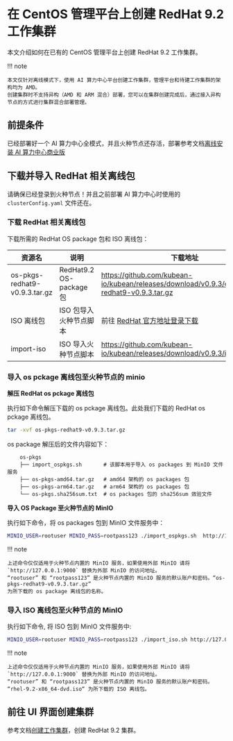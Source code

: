 # 在 CentOS 管理平台上创建 RedHat 9.2 工作集群

本文介绍如何在已有的 CentOS 管理平台上创建 RedHat 9.2 工作集群。

!!! note

    本文仅针对离线模式下，使用 AI 算力中心平台创建工作集群，管理平台和待建工作集群的架构均为 AMD。
    创建集群时不支持异构（AMD 和 ARM 混合）部署，您可以在集群创建完成后，通过接入异构节点的方式进行集群混合部署管理。

## 前提条件

已经部署好一个 AI 算力中心全模式，并且火种节点还存活，部署参考文档[离线安装 AI 算力中心商业版](../../install/commercial/start-install.md)

## 下载并导入 RedHat 相关离线包

请确保已经登录到火种节点！并且之前部署 AI 算力中心时使用的 `clusterConfig.yaml` 文件还在。

### 下载 RedHat 相关离线包

下载所需的 RedHat OS package 包和 ISO 离线包：

| 资源名 | 说明 | 下载地址 |
| ----- | --- | ------- |
| os-pkgs-redhat9-v0.9.3.tar.gz | RedHat9.2 OS-package 包 | https://github.com/kubean-io/kubean/releases/download/v0.9.3/os-pkgs-redhat9-v0.9.3.tar.gz |
| ISO 离线包 | ISO 包导入火种节点脚本 | 前往 [RedHat 官方地址登录下载](https://access.redhat.com/zh_CN/downloads) |
| import-iso | ISO 导入火种节点脚本 | https://github.com/kubean-io/kubean/releases/download/v0.9.3/import_iso.sh |

### 导入 os pckage 离线包至火种节点的 minio

**解压 RedHat os pckage 离线包**

执行如下命令解压下载的 os pckage 离线包。此处我们下载的 RedHat os pckage 离线包。

```bash
tar -xvf os-pkgs-redhat9-v0.9.3.tar.gz 
```

os package 解压后的文件内容如下：

```text
    os-pkgs
    ├── import_ospkgs.sh       # 该脚本用于导入 os packages 到 MinIO 文件服务
    ├── os-pkgs-amd64.tar.gz   # amd64 架构的 os packages 包
    ├── os-pkgs-arm64.tar.gz   # arm64 架构的 os packages 包
    └── os-pkgs.sha256sum.txt  # os packages 包的 sha256sum 效验文件
```

**导入 OS Package 至火种节点的 MinIO**

执行如下命令，将 os packages 包到 MinIO 文件服务中：

```bash
MINIO_USER=rootuser MINIO_PASS=rootpass123 ./import_ospkgs.sh  http://127.0.0.1:9000 os-pkgs-redhat9-v0.9.3.tar.gz
```

!!! note

    上述命令仅仅适用于火种节点内置的 MinIO 服务，如果使用外部 MinIO 请将 `http://127.0.0.1:9000` 替换为外部 MinIO 的访问地址。
    “rootuser” 和 “rootpass123” 是火种节点内置的 MinIO 服务的默认账户和密码。“os-pkgs-redhat9-v0.9.3.tar.gz“
    为所下载的 os package 离线包的名称。

### 导入 ISO 离线包至火种节点的 MinIO

执行如下命令, 将 ISO 包到 MinIO 文件服务中:

```bash
MINIO_USER=rootuser MINIO_PASS=rootpass123 ./import_iso.sh http://127.0.0.1:9000 rhel-9.2-x86_64-dvd.iso
```

!!! note

    上述命令仅仅适用于火种节点内置的 MinIO 服务，如果使用外部 MinIO 请将 `http://127.0.0.1:9000` 替换为外部 MinIO 的访问地址。
    “rootuser” 和 “rootpass123” 是火种节点内置的 MinIO 服务的默认账户和密码。
    “rhel-9.2-x86_64-dvd.iso“ 为所下载的 ISO 离线包。

## 前往 UI 界面创建集群

参考文档[创建工作集群](../clusters/create-cluster.md)，创建 RedHat 9.2 集群。

